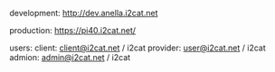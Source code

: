 development:  http://dev.anella.i2cat.net

production:   https://pi40.i2cat.net/


users:
  client: client@i2cat.net / i2cat
  provider:  user@i2cat.net / i2cat
  admion:   admin@i2cat.net / i2cat


  

